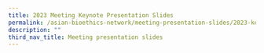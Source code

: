 ```yaml
---
title: 2023 Meeting Keynote Presentation Slides
permalink: /asian-bioethics-network/meeting-presentation-slides/2023-keynote/
description: ""
third_nav_title: Meeting presentation slides
---
```

